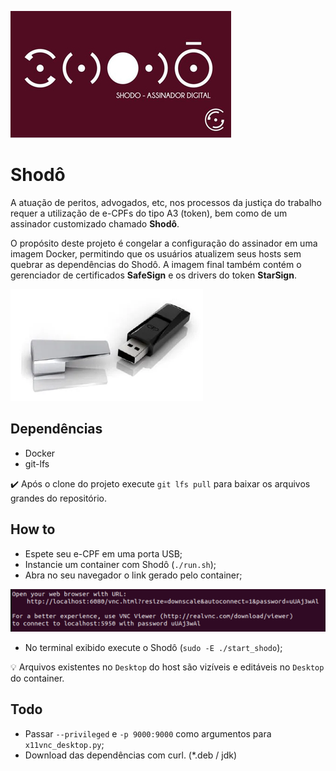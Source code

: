 ![Shodô](https://github.com/lzkill/shodo/blob/master/docs/img/shodo.jpg?raw=true)

# Shodô

A atuação de peritos, advogados, etc, nos processos da justiça do trabalho requer  a utilização de e-CPFs do tipo A3 (token), bem como de um assinador customizado chamado **Shodô**.

O propósito deste projeto é congelar a configuração do assinador em uma imagem Docker, permitindo que os usuários atualizem seus hosts sem quebrar as dependências do Shodô. A imagem final também contém o gerenciador de certificados **SafeSign** e os drivers do token **StarSign**.

![Starsign](https://github.com/lzkill/shodo/blob/master/docs/img/starsign.png?raw=true)

## Dependências

- Docker
- git-lfs

:heavy_check_mark: Após o clone do projeto execute `git lfs pull` para baixar os arquivos grandes do repositório.

## How to

- Espete seu e-CPF em uma porta USB;
- Instancie um container com Shodô (`./run.sh`);
- Abra no seu navegador o link gerado pelo container;

![Url](https://github.com/lzkill/shodo/blob/master/docs/img/url.png?raw=true)

- No terminal exibido execute o Shodô (`sudo -E ./start_shodo`);

:bulb: Arquivos existentes no `Desktop` do host são vizíveis e editáveis no `Desktop` do container.

## Todo

- Passar `--privileged` e `-p 9000:9000` como argumentos para `x11vnc_desktop.py`;
- Download das dependências com curl. (*.deb / jdk)
